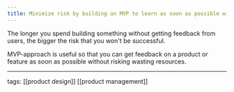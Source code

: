 ```yaml
---
title: Minimize risk by building an MVP to learn as soon as possible without too much time and resource investment
---
```


The longer you spend building something without getting feedback from users, the bigger the risk that you won't be successful.

MVP-approach is useful so that you can get feedback on a product or feature as soon as possible without risking wasting resources.

---
tags: [[product design]] [[product management]]